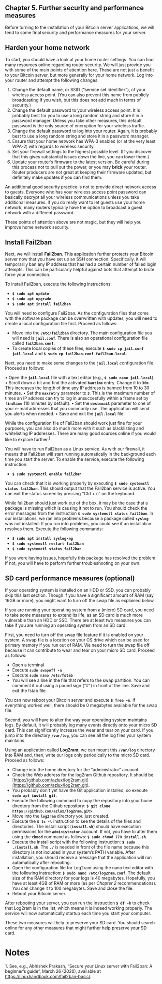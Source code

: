 ## Chapter 5. Further security and performance measures

Before turning to the installation of your Bitcoin server applications, we will tend to some final security and performance measures for your server.


## Harden your home network

To start, you should have a look at your home router settings. You can find many resources online regarding router security. We will just provide you with some of the main points of attention here. These are not just a benefit to your Bitcoin server, but more generally for your home network. Log into your router and attempt the following changes:

1. Change the default name, or SSID (“service set identifier”), of your wireless access point. (You can also prevent this name from publicly broadcasting if you wish, but this does not add much in terms of security.)
2. Change the default password to your wireless access point. It is probably best for you to use a long random string and store it in a password manager. Unless you take other measures, this default password is the only source of encryption for your wireless traffic.  
3. Change the default password to log into your router. Again, it is probably best to use a long random string and store it in a password manager. 
4. Ensure that your home network has WPA-3 enabled (or at the very least WPA-2) with regards to wireless security. 
6. Set your firewall settings to the highest possible level. (If you discover that this gives substantial issues down the line, you can lower them.)
7. Update your router’s firmware to the latest version. Be careful during this process not to pull out the power, or you may **brick** your router. Router producers are not great at keeping their firmware updated, but definitely make updates if you can find them. 

An additional good security practice is not to provide direct network access to guests. Everyone who has your wireless access point password can basically decrypt all your wireless communications unless you take additional measures. If you do really want to let guests use your home network, many routers typically have the option to broadcast a guest network with a different password. 

These points of attention above are not magic, but they will help you improve home network security.  


## Install Fail2ban

Next, we will install **Fail2ban**. This application further protects your Bitcoin server now that you have set up an SSH connection. Specifically, it will temporarily ban any IP address that has had a certain number of failed login attempts. This can be particularly helpful against bots that attempt to brute force your connection. 

To install Fail2ban, execute the following instructions:

* **`$ sudo apt update`**
* **`$ sudo apt upgrade`**
* **`$ sudo apt install fail2ban`**

You will need to configure Fail2ban. As the configuration files that come with the software package can be overwritten with updates, you will need to create a local configuration file first. Proceed as follows:

* Move into the **`/etc/fail2ban`** directory. The main configuration file you will need is **`jail.conf`**. There is also an operational configuration file called **`fail2ban.conf`**. 
* To create local copies of these files, execute **`$ sudo cp jail.conf jail.local`** and **`$ sudo cp fail2ban.conf fail2ban.local`**. 

Next, you need to make some changes to the **`jail.local`** configuration file. Proceed as follows:

•	Open the **`jail.local`** file with a text editor (e.g., **`$ sudo nano jail.local`**). 
•	Scroll down a bit and find the activated **`bantime`** entry. Change it to **`30m`**. This increases the length of time any IP address is banned from 10 to 30 minutes. 
•	Set the **`maxretry`** parameter to **`3`**. This is the maximum number of times an IP address can try to log in unsuccesfully within a frame set by **`findtime`** (10 minutes by default).
•	Set the **`destemail`** parameter to one of your e-mail addresses that you commonly use. The application will send you alerts when needed. 
•	Save and exit the **`jail.local`** file.

While the configuration file of Fail2ban should work just fine for your purposes, you can also do much more with it such as blacklisting and whitelisting IP addresses. There are many good sources online if you would like to explore further.<sup>[1](#footnote1)</sup>

You will have to run Fail2ban as a Linux service. As with our firewall, it means that Fail2ban will start running automatically in the background each time you start the server. To enable the service, execute the following instruction:

* **`$ sudo systemctl enable fail2ban`**

You can check that it is working properly by executing **`$ sudo systemctl status fail2ban`**. This should output that the Fail2ban service is active. You can exit the status screen by pressing “Ctrl + c” on the keyboard.

While fail2ban should just work out of the box, it may be the case that a package is missing which is causing it not to run. You should check the error messages from the instruction **`$ sudo systemctl status fail2ban`**. In our installations, we ran into problems because a package called **`syslog`** was not installed. If you run into problems, you could see if an installation resolves them. Execute the following commands:

* **`$ sudo apt install syslog-ng`**
* **`$ sudo systemctl restart fail2ban`**
* **`$ sudo systemctl status fail2ban`**

If you were having issues, hopefully this package has resolved the problem. If not, you will have to perform further troubleshooting on your own.


## SD card performance measures (optional)

If your operating system is installed on an HDD or SSD, you can probably skip this last section. Though if you have a significant amount of RAM (say 16GB or more), you might want to turn off the swap file as explained below.  

If you are running your operating system from a (micro) SD card, you need to take some measures to extend its life, as an SD card is much more vulnerable than an HDD or SSD. There are at least two measures you can take if you are running an operating system from an SD card. 

First, you need to turn off the swap file feature if it is enabled on your system. A swap file is a location on your OS drive which can be used for primary memory if you run out of RAM. We need to turn the swap file off because it can contribute to wear and tear on your micro SD card. Proceed as follows:

* Open a terminal
* Execute **`sudo swapoff -a`**
* Execute **`sudo nano /etc/fstab`**
* You will see a line in the file that refers to the swap partition. You can comment it out using a pound sign ("#") in front of the line. Save and exit the fstab file.

You can now reboot your Bitcoin server and execute **`$ free -m`**. If everything worked well, there should be 0 megabytes available for the swap file. 

Second, you will have to alter the way your operating system maintains logs. By default, it will probably log many events directly onto your micro SD card. This can significantly increase the wear and tear on your card. If you jump into the directory **`/var/log`**, you can see all the log files your system maintains. 

Using an application called **Log2ram**, we can mount this **`/var/log`** directory into RAM and, then, write our logs only periodically to the micro SD card. Proceed as follows:

* Change into the home directory for the “administrator” account.
* Check the Web address for the log2ram Github repository. It should be [https://github.com/azlux/log2ram.git](https://github.com/azlux/log2ram.git).
* You probably don't yet have the Git application installed, so execute **`sudo apt install git`**. 
* Execute the following command to copy the repository into your home directory from the Github repository: **`$ git clone https://github.com/azlux/log2ram.git>`**. 
* Move into the **`log2ram`** directory you just created.
* Execute the **`$ ls -l`** instruction to see the details of the files and directories. The install script (**`install.sh`**) should have execution permissions for the **`administrator`** account. If not, you have to alter them using the **`chmod`** command as follows: **`$ sudo chmod 770 install.sh`**.   
* Execute the install script with the following instruction: **`$ sudo ./install.sh`**. The **`./`** is needed in front of the file name because this directory is not included in your system’s PATH variable. After installation, you should receive a message that the application will run automatically after rebooting. 
* Open the configuration file for Log2ram using the nano text editor with the following instruction: **`$ sudo nano /etc/log2ram.conf`**. The default size of the RAM directory for your logs is 40 megabytes. Hopefully, you have at least 4GB of RAM or more (as per *Chapter 2* recommendations). You can change it to 100 megabytes. Save and close the file.
* Reboot your Bitcoin server.

After rebooting your server, you can run the instruction **`$ df -h`** to check that Log2ram is in the list, which means it is indeed working properly. The service will now automatically startup each time you start your computer. 

These two measures will help to preserve your SD card. You should search online for any other measures that might further help preserve your SD card.


# Notes

<a name="footnote1">1</a>. See, e.g., Abhishek Prakash, “Secure your Linux server with Fail2ban: A beginner’s guide”, March 26 (2020), available at https://linuxhandbook.com/fail2ban-basic/.